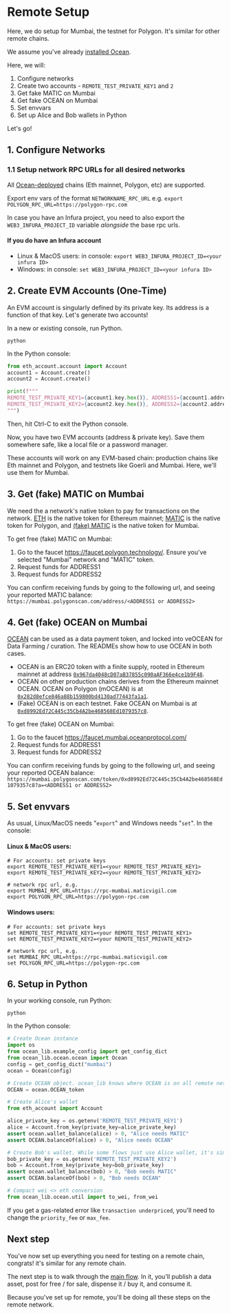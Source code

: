<!--
Copyright 2023 Ocean Protocol Foundation
SPDX-License-Identifier: Apache-2.0
-->

# Remote Setup

Here, we do setup for Mumbai, the testnet for Polygon. It's similar for other remote chains.

We assume you've already [installed Ocean](install.md).

Here, we will:
1. Configure networks
2. Create two accounts - `REMOTE_TEST_PRIVATE_KEY1` and `2`
3. Get fake MATIC on Mumbai
4. Get fake OCEAN on Mumbai
5. Set envvars
6. Set up Alice and Bob wallets in Python

Let's go!

## 1. Configure Networks

### 1.1 Setup network RPC URLs for all desired networks

All [Ocean-deployed](https://docs.oceanprotocol.com/core-concepts/networks) chains (Eth mainnet, Polygon, etc) are supported.

Export env vars of the format `NETWORKNAME_RPC_URL` e.g. `export POLYGON_RPC_URL=https://polygon-rpc.com`

In case you have an Infura project, you need to also export the `WEB3_INFURA_PROJECT_ID` variable *alongside* the base rpc urls.

#### If you do have an Infura account

- Linux & MacOS users: in console: `export WEB3_INFURA_PROJECT_ID=<your infura ID>`
- Windows: in console: `set WEB3_INFURA_PROJECT_ID=<your infura ID>`


## 2. Create EVM Accounts (One-Time)

An EVM account is singularly defined by its private key. Its address is a function of that key. Let's generate two accounts!

In a new or existing console, run Python.
```console
python
```

In the Python console:

```python
from eth_account.account import Account
account1 = Account.create()
account2 = Account.create()

print(f"""
REMOTE_TEST_PRIVATE_KEY1={account1.key.hex()}, ADDRESS1={account1.address}
REMOTE_TEST_PRIVATE_KEY2={account2.key.hex()}, ADDRESS2={account2.address}
""")
```

Then, hit Ctrl-C to exit the Python console.

Now, you have two EVM accounts (address & private key). Save them somewhere safe, like a local file or a password manager.

These accounts will work on any EVM-based chain: production chains like Eth mainnet and Polygon, and testnets like Goerli and Mumbai. Here, we'll use them for Mumbai.


## 3. Get (fake) MATIC on Mumbai

We need the a network's native token to pay for transactions on the network. [ETH](https://ethereum.org/en/get-eth/) is the native token for Ethereum mainnet; [MATIC](https://polygon.technology/matic-token/) is the native token for Polygon, and [(fake) MATIC](https://faucet.polygon.technology/) is the native token for Mumbai.

To get free (fake) MATIC on Mumbai:
1. Go to the faucet https://faucet.polygon.technology/. Ensure you've selected "Mumbai" network and "MATIC" token.
2. Request funds for ADDRESS1
3. Request funds for ADDRESS2

You can confirm receiving funds by going to the following url, and seeing your reported MATIC balance: `https://mumbai.polygonscan.com/address/<ADDRESS1 or ADDRESS2>`

## 4. Get (fake) OCEAN on Mumbai

[OCEAN](https://oceanprotocol.com/token) can be used as a data payment token, and locked into veOCEAN for Data Farming / curation. The READMEs show how to use OCEAN in both cases.
- OCEAN is an ERC20 token with a finite supply, rooted in Ethereum mainnet at address [`0x967da4048cD07aB37855c090aAF366e4ce1b9F48`](https://etherscan.io/token/0x967da4048cD07aB37855c090aAF366e4ce1b9F48).
- OCEAN on other production chains derives from the Ethereum mainnet OCEAN. OCEAN on Polygon (mOCEAN) is at [`0x282d8efce846a88b159800bd4130ad77443fa1a1`](https://polygonscan.com/token/0x282d8efce846a88b159800bd4130ad77443fa1a1).
- (Fake) OCEAN is on each testnet. Fake OCEAN on Mumbai is at [`0xd8992Ed72C445c35Cb4A2be468568Ed1079357c8`](https://mumbai.polygonscan.com/token/0xd8992Ed72C445c35Cb4A2be468568Ed1079357c8).

To get free (fake) OCEAN on Mumbai:
1. Go to the faucet https://faucet.mumbai.oceanprotocol.com/
2. Request funds for ADDRESS1
3. Request funds for ADDRESS2

You can confirm receiving funds by going to the following url, and seeing your reported OCEAN balance: `https://mumbai.polygonscan.com/token/0xd8992Ed72C445c35Cb4A2be468568Ed1079357c8?a=<ADDRESS1 or ADDRESS2>`

## 5. Set envvars

As usual, Linux/MacOS needs "`export`" and Windows needs "`set`". In the console:

#### Linux & MacOS users:
```console
# For accounts: set private keys
export REMOTE_TEST_PRIVATE_KEY1=<your REMOTE_TEST_PRIVATE_KEY1>
export REMOTE_TEST_PRIVATE_KEY2=<your REMOTE_TEST_PRIVATE_KEY2>

# network rpc url, e.g.
export MUMBAI_RPC_URL=https://rpc-mumbai.maticvigil.com
export POLYGON_RPC_URL=https://polygon-rpc.com
```


#### Windows users:
```console
# For accounts: set private keys
set REMOTE_TEST_PRIVATE_KEY1=<your REMOTE_TEST_PRIVATE_KEY1>
set REMOTE_TEST_PRIVATE_KEY2=<your REMOTE_TEST_PRIVATE_KEY2>

# network rpc url, e.g.
set MUMBAI_RPC_URL=https://rpc-mumbai.maticvigil.com
set POLYGON_RPC_URL=https://polygon-rpc.com
```

## 6. Setup in Python

In your working console, run Python:
```console
python
```

In the Python console:
```python
# Create Ocean instance
import os
from ocean_lib.example_config import get_config_dict
from ocean_lib.ocean.ocean import Ocean
config = get_config_dict("mumbai")
ocean = Ocean(config)

# Create OCEAN object. ocean_lib knows where OCEAN is on all remote networks
OCEAN = ocean.OCEAN_token

# Create Alice's wallet
from eth_account import Account

alice_private_key = os.getenv('REMOTE_TEST_PRIVATE_KEY1')
alice = Account.from_key(private_key=alice_private_key)
assert ocean.wallet_balance(alice) > 0, "Alice needs MATIC"
assert OCEAN.balanceOf(alice) > 0, "Alice needs OCEAN"

# Create Bob's wallet. While some flows just use Alice wallet, it's simpler to do all here.
bob_private_key = os.getenv('REMOTE_TEST_PRIVATE_KEY2')
bob = Account.from_key(private_key=bob_private_key)
assert ocean.wallet_balance(bob) > 0, "Bob needs MATIC"
assert OCEAN.balanceOf(bob) > 0, "Bob needs OCEAN"

# Compact wei <> eth conversion
from ocean_lib.ocean.util import to_wei, from_wei
```

If you get a gas-related error like `transaction underpriced`, you'll need to change the `priority_fee` or `max_fee`.

## Next step

You've now set up everything you need for testing on a remote chain, congrats! it's similar for any remote chain.

The next step is to walk through the [main flow](main-flow.md). In it, you'll publish a data asset, post for free / for sale, dispense it / buy it, and consume it.

Because you've set up for remote, you'll be doing all these steps on the remote network.
